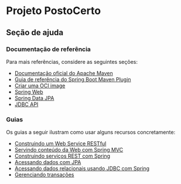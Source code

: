 # Projeto PostoCerto

## Seção de ajuda

### Documentação de referência
Para mais referências, considere as seguintes seções:

* [Documentação oficial do Apache Maven](https://maven.apache.org/guides/index.html)
* [Guia de referência do Spring Boot Maven Plugin](https://docs.spring.io/spring-boot/docs/3.0.5/maven-plugin/reference/html/)
* [Criar uma OCI image](https://docs.spring.io/spring-boot/docs/3.0.5/maven-plugin/reference/html/#build-image)
* [Spring Web](https://docs.spring.io/spring-boot/docs/3.0.5/reference/htmlsingle/#web)
* [Spring Data JPA](https://docs.spring.io/spring-boot/docs/3.0.5/reference/htmlsingle/#data.sql.jpa-and-spring-data)
* [JDBC API](https://docs.spring.io/spring-boot/docs/3.0.5/reference/htmlsingle/#data.sql)

### Guias
Os guias a seguir ilustram como usar alguns recursos concretamente:

* [Construindo um Web Service RESTful](https://spring.io/guides/gs/rest-service/)
* [Servindo conteúdo da Web com Spring MVC](https://spring.io/guides/gs/serving-web-content/)
* [Construindo serviços REST com Spring](https://spring.io/guides/tutorials/rest/)
* [Acessando dados com JPA](https://spring.io/guides/gs/accessing-data-jpa/)
* [Acessando dados relacionais usando JDBC com Spring](https://spring.io/guides/gs/relational-data-access/)
* [Gerenciando transações](https://spring.io/guides/gs/managing-transactions/)